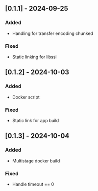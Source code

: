 ## [0.1.1] - 2024-09-25
### Added
- Handling for transfer encoding chunked

### Fixed
- Static linking for libssl

## [0.1.2] - 2024-10-03
### Added
- Docker script

### Fixed
- Static link for app build

## [0.1.3] - 2024-10-04
### Added
- Multistage docker build

### Fixed
- Handle timeout == 0

